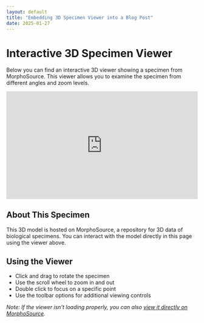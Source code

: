 ```yaml
---
layout: default
title: "Embedding 3D Specimen Viewer into a Blog Post"
date: 2025-01-27
---
```


# Interactive 3D Specimen Viewer

Below you can find an interactive 3D viewer showing a specimen from MorphoSource. This viewer allows you to examine the specimen from different angles and zoom levels.

<div style="position: relative; padding-bottom: 56.25%; height: 0; overflow: hidden; max-width: 100%;">
  <iframe 
    src="https://www.morphosource.org/uv.html#?manifest=/manifests/447772d0-74cb-472b-b443-2426f271a2c3&c=0&m=0&cv=0"
    style="position: absolute; top: 0; left: 0; width: 100%; height: 100%;"
    frameborder="0"
    allowfullscreen>
  </iframe>
</div>

## About This Specimen

This 3D model is hosted on MorphoSource, a repository for 3D data of biological specimens. You can interact with the model directly in this page using the viewer above.

## Using the Viewer

- Click and drag to rotate the specimen
- Use the scroll wheel to zoom in and out
- Double click to focus on a specific point
- Use the toolbar options for additional viewing controls

*Note: If the viewer isn't loading properly, you can also [view it directly on MorphoSource](https://www.morphosource.org/uv.html#?manifest=/manifests/447772d0-74cb-472b-b443-2426f271a2c3&c=0&m=0&cv=0).*
